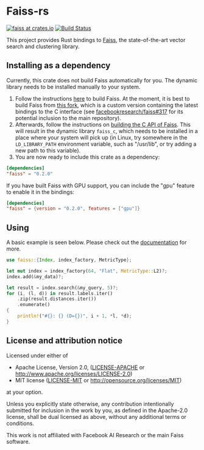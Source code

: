 # Faiss-rs

[![faiss at crates.io](https://img.shields.io/crates/v/faiss.svg)](https://crates.io/crates/faiss)
[![Build Status](https://travis-ci.org/Enet4/faiss-rs.svg?branch=master)](https://travis-ci.org/Enet4/faiss-rs)

This project provides Rust bindings to [Faiss](https://github.com/facebookresearch/faiss),
the state-of-the-art vector search and clustering library.

## Installing as a dependency

Currently, this crate does not build Faiss automatically for you. The dynamic library needs to be installed manually to your system.

  1. Follow the instructions [here](https://github.com/Enet4/faiss/tree/c_api_head/INSTALL.md) to build Faiss. At the moment, it is best to build Faiss from [this fork](https://github.com/Enet4/faiss/tree/c_api_head), which is a custom version containing the latest bindings to the C interface (see [facebookresearch/faiss#317](https://github.com/facebookresearch/faiss/pull/317) for its potential inclusion to the main repository).
  2. Afterwards, follow the instructions on [building the C API of Faiss](https://github.com/Enet4/faiss/tree/c_api_head/c_api/INSTALL.md). This will result in the dynamic library `faiss_c`, which needs to be installed in a place where your system will pick up (in Linux, try somewhere in the `LD_LIBRARY_PATH` environment variable, such as "/usr/lib", or try adding a new path to this variable).
  3. You are now ready to include this crate as a dependency:

```toml
[dependencies]
"faiss" = "0.2.0"
```

If you have built Faiss with GPU support, you can include the "gpu" feature to enable it in the bindings:

```toml
[dependencies]
"faiss" = {version = "0.2.0", features = ["gpu"]}
```

## Using

A basic example is seen below. Please check out the [documentation](https://docs.rs/faiss) for more.

```rust
use faiss::{Index, index_factory, MetricType};

let mut index = index_factory(64, "Flat", MetricType::L2)?;
index.add(&my_data)?;

let result = index.search(&my_query, 5)?;
for (i, (l, d)) in result.labels.iter()
    .zip(result.distances.iter())
    .enumerate()
{
    println!("#{}: {} (D={})", i + 1, *l, *d);
}
```

## License and attribution notice

Licensed under either of

* Apache License, Version 2.0, ([LICENSE-APACHE](LICENSE-APACHE) or <http://www.apache.org/licenses/LICENSE-2.0>)
* MIT license ([LICENSE-MIT](LICENSE-MIT) or <http://opensource.org/licenses/MIT>)

at your option.

Unless you explicitly state otherwise, any contribution intentionally submitted
for inclusion in the work by you, as defined in the Apache-2.0 license, shall be dual licensed as above, without any
additional terms or conditions.

This work is not affiliated with Facebook AI Research or the main Faiss software.
